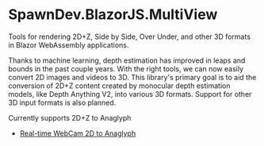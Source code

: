 ﻿# SpawnDev.BlazorJS.MultiView
Tools for rendering 2D+Z, Side by Side, Over Under, and other 3D formats in Blazor WebAssembly applications. 

Thanks to machine learning, depth estimation has improved in leaps and bounds in the past couple years. 
With the right tools, we can now easily convert 2D images and videos to 3D. 
This library's primary goal is to aid the conversion of 2D+Z content created by monocular depth estimation models, like Depth Anything V2, into various 3D formats. Support for other 3D input formats is also planned.

Currently supports 2D+Z to Anaglyph

- [Real-time WebCam 2D to Anaglyph](https://lostbeard.github.io/SpawnDev.BlazorJS.MultiView/RealTimeAnaglyph)

